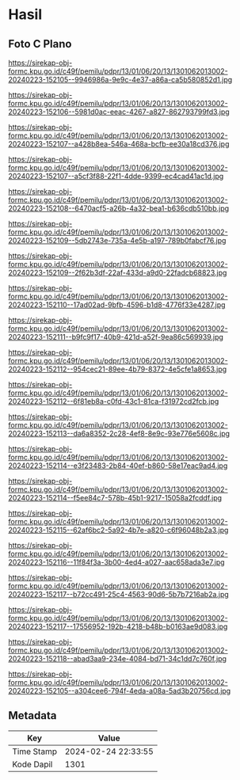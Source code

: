 # Hasil

## Foto C Plano

https://sirekap-obj-formc.kpu.go.id/c49f/pemilu/pdpr/13/01/06/20/13/1301062013002-20240223-152105--9946986a-9e9c-4e37-a86a-ca5b580852d1.jpg

https://sirekap-obj-formc.kpu.go.id/c49f/pemilu/pdpr/13/01/06/20/13/1301062013002-20240223-152106--5981d0ac-eeac-4267-a827-862793799fd3.jpg

https://sirekap-obj-formc.kpu.go.id/c49f/pemilu/pdpr/13/01/06/20/13/1301062013002-20240223-152107--a428b8ea-546a-468a-bcfb-ee30a18cd376.jpg

https://sirekap-obj-formc.kpu.go.id/c49f/pemilu/pdpr/13/01/06/20/13/1301062013002-20240223-152107--a5cf3f88-22f1-4dde-9399-ec4cad41ac1d.jpg

https://sirekap-obj-formc.kpu.go.id/c49f/pemilu/pdpr/13/01/06/20/13/1301062013002-20240223-152108--6470acf5-a26b-4a32-bea1-b636cdb510bb.jpg

https://sirekap-obj-formc.kpu.go.id/c49f/pemilu/pdpr/13/01/06/20/13/1301062013002-20240223-152109--5db2743e-735a-4e5b-a197-789b0fabcf76.jpg

https://sirekap-obj-formc.kpu.go.id/c49f/pemilu/pdpr/13/01/06/20/13/1301062013002-20240223-152109--2f62b3df-22af-433d-a9d0-22fadcb68823.jpg

https://sirekap-obj-formc.kpu.go.id/c49f/pemilu/pdpr/13/01/06/20/13/1301062013002-20240223-152110--17ad02ad-9bfb-4596-b1d8-4776f33e4287.jpg

https://sirekap-obj-formc.kpu.go.id/c49f/pemilu/pdpr/13/01/06/20/13/1301062013002-20240223-152111--b9fc9f17-40b9-421d-a52f-9ea86c569939.jpg

https://sirekap-obj-formc.kpu.go.id/c49f/pemilu/pdpr/13/01/06/20/13/1301062013002-20240223-152112--954cec21-89ee-4b79-8372-4e5cfe1a8653.jpg

https://sirekap-obj-formc.kpu.go.id/c49f/pemilu/pdpr/13/01/06/20/13/1301062013002-20240223-152112--6f81eb8a-c0fd-43c1-81ca-f31972cd2fcb.jpg

https://sirekap-obj-formc.kpu.go.id/c49f/pemilu/pdpr/13/01/06/20/13/1301062013002-20240223-152113--da6a8352-2c28-4ef8-8e9c-93e776e5608c.jpg

https://sirekap-obj-formc.kpu.go.id/c49f/pemilu/pdpr/13/01/06/20/13/1301062013002-20240223-152114--e3f23483-2b84-40ef-b860-58e17eac9ad4.jpg

https://sirekap-obj-formc.kpu.go.id/c49f/pemilu/pdpr/13/01/06/20/13/1301062013002-20240223-152114--f5ee84c7-578b-45b1-9217-15058a2fcddf.jpg

https://sirekap-obj-formc.kpu.go.id/c49f/pemilu/pdpr/13/01/06/20/13/1301062013002-20240223-152115--62af6bc2-5a92-4b7e-a820-c6f96048b2a3.jpg

https://sirekap-obj-formc.kpu.go.id/c49f/pemilu/pdpr/13/01/06/20/13/1301062013002-20240223-152116--11f84f3a-3b00-4ed4-a027-aac658ada3e7.jpg

https://sirekap-obj-formc.kpu.go.id/c49f/pemilu/pdpr/13/01/06/20/13/1301062013002-20240223-152117--b72cc491-25c4-4563-90d6-5b7b7216ab2a.jpg

https://sirekap-obj-formc.kpu.go.id/c49f/pemilu/pdpr/13/01/06/20/13/1301062013002-20240223-152117--17556952-192b-4218-b48b-b0163ae9d083.jpg

https://sirekap-obj-formc.kpu.go.id/c49f/pemilu/pdpr/13/01/06/20/13/1301062013002-20240223-152118--abad3aa9-234e-4084-bd71-34c1dd7c760f.jpg

https://sirekap-obj-formc.kpu.go.id/c49f/pemilu/pdpr/13/01/06/20/13/1301062013002-20240223-152105--a304cee6-794f-4eda-a08a-5ad3b20756cd.jpg


## Metadata

| Key        | Value               |
| ---------- | ------------------- |
| Time Stamp | 2024-02-24 22:33:55 |
| Kode Dapil | 1301                |



